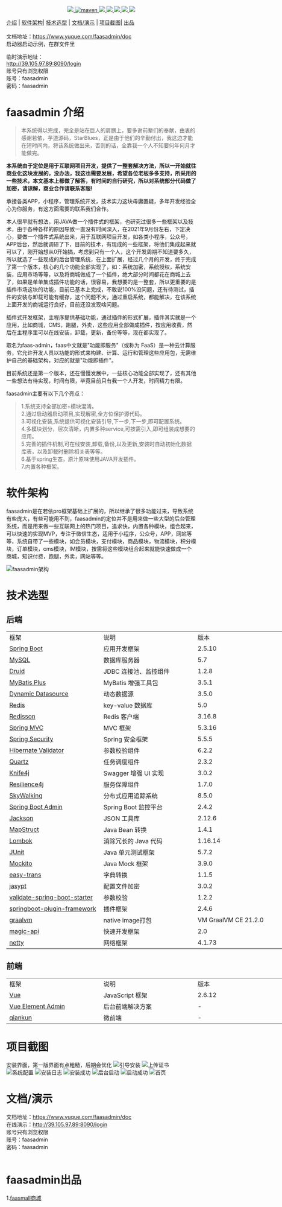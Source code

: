 <p align="center">
    <a target="_blank" href="https://www.oracle.com/technetwork/java/javase/downloads/index.html">
        <img src="https://img.shields.io/badge/JDK-1.8+-green.svg" />
    </a>
    <a href="https://search.maven.org/search?q=com.faasadmin">
        <img alt="maven" src="https://img.shields.io/maven-central/v/com.faasadmin/faas-dependencies.svg?style=flat-square">
    </a>
    <a target="_blank" href="https://www.faasadmin.com">
        <img src="https://img.shields.io/badge/Docs-latest-blue.svg"/>
    </a>
    <a target="_blank" href="https://github.com/faasadmin/faasadmin/releases">
        <img src="https://img.shields.io/github/v/release/faasadmin/faasadmin?logo=github">
    </a>
    <a target="_blank" href="https://gitee.com/faasadmin/faasadmin">
        <img src="https://gitee.com/faasadmin/faasadmin/badge/star.svg?theme=white" />
    </a>
    <a target="_blank" href="https://github.com/faasadmin/faasadmin">
        <img src="https://img.shields.io/github/stars/faasadmin/faasadmin.svg?style=social"/>
    </a>
    <a target="_blank" href="https://jq.qq.com/?_wv=1027&k=KftO146A">
        <img src="https://img.shields.io/badge/QQ群-682834142-blue">
    </a>
</p>

[介绍](#介绍) | [软件架构](#软件架构)| [技术选型](#技术选型) | [文档/演示](#文档演示) | [项目截图](#项目截图)| [出品](#出品)
<br>
<br>
文档地址：https://www.yuque.com/faasadmin/doc <br>
启动器启动示例，在群文件里<br>

临时演示地址：<br>
http://39.105.97.89:8090/login
<br>
账号只有浏览权限<br>
账号：faasadmin<br>
密码：faasadmin<br>

# faasadmin 介绍

>本系统得以完成，完全是站在巨人的肩膀上，要多谢前辈们的奉献，由衷的感谢若依，芋道源码，StarBlues，正是由于他们的辛勤付出，我这边才能在短时间内，将该系统做出来，否则的话，全靠我一个人不知要何年何月才能做完。

**本系统由于定位是用于互联网项目开发，提供了一整套解决方法，所以一开始就往商业化这块发展的，没办法，我这也需要发展，希望各位老板多多支持，所采用的一些技术，本文基本上都做了解答，有时间的自行研究，所以对系统部分代码做了加密，请谅解，商业合作请联系客服!**

承接各类APP，小程序，管理系统开发，技术实力这块毋庸置疑，多年开发经验全心为你服务，有这方面需要的联系我们合作。

本人很早就有想法，用JAVA做一个插件式的框架，也研究过很多一些框架以及技术，由于各种各样的原因导致一直没有时间深入，在2021年9月份左右，下定决心，要做一个插件式系统出来，用于互联网项目开发，如各类小程序，公众号，APP后台，然后就调研了下，目前的技术，有现成的一些框架，将他们集成起来就可以了，刚开始想从0开始搞，考虑到只有一个人，这个开发周期不知道要多久，所以就选了一些现成的后台管理系统，在上面扩展，经过几个月的开发，终于完成了第一个版本，核心的几个功能全部实现了，如：系统加密，系统授权，系统安装，应用市场等等，以及将商城做成了一个插件，绝大部分时间都花在商城上去了，如果是单单集成插件功能的话，很容易，我想要的是一整套，所以更重要的是插件市场这块的功能，目前已基本上完成，不敢说100%没问题，还有待测试，插件的安装与卸载可能有缓存，这个问题不大，通过重启系统，都能解决，在该系统上面开发的商城运行良好，目前还没发现啥问题。

插件式开发框架，主程序提供基础功能，通过插件的形式扩展，插件其实就是一个应用，比如商城，CMS，跑腿，外卖，这些应用全部做成插件，按应用收费，然后在主程序里可以在线安装，卸载，更新，备份等等，现在都实现了。

取名为faas-admin，faas中文就是"功能即服务"（或称为 FaaS）是一种云计算服务，它允许开发人员以功能的形式来构建、计算、运行和管理这些应用包，无需维护自己的基础架构，对应的就是"功能即插件"。

目前系统还是第一个版本，还在慢慢发展中，一些核心功能全部实现了，还有其他一些想法有待实现，时间有限，毕竟目前只有我一个人开发，时间精力有限。

faasadmin主要有以下几个亮点：

>1.系统支持全部加密+模块混淆。<br>
>2.通过启动器启动项目,实现解密,全方位保护源代码。<br>
>3.可视化安装,系统提供可视化安装引导,下一步,下一步,即可配置系统。<br>
>4.多模块划分，层次清晰，内置多种service,可按需引入,即可组装成想要的应用。<br>
>5.完善的插件机制,可在线安装,卸载,备份,以及更新,安装时自动初始化数据库表，以及卸载时删除相关表等等。<br>
>6.基于spring生态，原汁原味使用JAVA开发插件。<br>
>7.内置各种框架。<br>

# 软件架构

faasadmin是在若依pro框架基础上扩展的，所以继承了很多功能过来，导致系统有些庞大，有些可能用不到，faasadmin的定位并不是用来做一些大型的后台管理系统，而是用来做一些互联网上的热门项目，追求快，内置各种模块，组合起来，可以快速的实现MVP，专注于微信生态，适用于小程序，公众号，APP，网站等等，系统自带了一些模块，如会员模块，支付模块，商品模块，物流模块，积分模块，订单模块，cms模块，IM模块，按需将这些模块组合起来就能快速做成一个商城，知识付费，跑腿，外卖，网站等等。

![faasadmin架构](img/img.png)

# 技术选型

## 后端

<table class="ne-table" style="width: 750px;">
	<colgroup>
		<col width="250">
			<col width="250">
				<col width="249">
	</colgroup>
	<tbody class="ne-table-inner">
		<tr class="ne-tr">
			<td class="ne-td" data-col="0">
				<div class="ne-td-content">
					<ne-p id="ub8e50e51" data-lake-id="ub8e50e51" ne-alignment="left">
						<ne-text id="uce543835" ne-bold="true" ne-fontsize="16" >
							框架
						</ne-text>
						<span class="ne-viewer-b-filler" ne-filler="block">
							<br>
						</span>
					</ne-p>
				</div>
				<div class="ne-td-break" contenteditable="false">
				</div>
			</td>
			<td class="ne-td" data-col="1">
				<div class="ne-td-content">
					<ne-p id="u8f069e31" data-lake-id="u8f069e31" ne-alignment="left">
						<ne-text id="u4e08ac18" ne-bold="true" ne-fontsize="16" >
							说明
						</ne-text>
						<span class="ne-viewer-b-filler" ne-filler="block">
							<br>
						</span>
					</ne-p>
				</div>
				<div class="ne-td-break" contenteditable="false">
				</div>
			</td>
			<td class="ne-td" data-col="2">
				<div class="ne-td-content">
					<ne-p id="u4ac0a7b2" data-lake-id="u4ac0a7b2" ne-alignment="left">
						<ne-text id="ub88dd7c1" ne-bold="true" ne-fontsize="16" >
							版本
						</ne-text>
						<span class="ne-viewer-b-filler" ne-filler="block">
							<br>
						</span>
					</ne-p>
				</div>
				<div class="ne-td-break" contenteditable="false">
				</div>
			</td>
		</tr>
		<tr class="ne-tr">
			<td class="ne-td" data-col="0">
				<div class="ne-td-content">
					<ne-p id="u957fc498" data-lake-id="u957fc498" ne-alignment="left">
						<a class="ne-link" href="https://gitee.com/link?target=https%3A%2F%2Fspring.io%2Fprojects%2Fspring-boot"
						target="_blank">
							<ne-text id="u7cbf5df2">
								Spring Boot
							</ne-text>
						</a>
						<span class="ne-viewer-b-filler" ne-filler="block">
							<br>
						</span>
					</ne-p>
				</div>
				<div class="ne-td-break" contenteditable="false">
				</div>
			</td>
			<td class="ne-td" data-col="1">
				<div class="ne-td-content">
					<ne-p id="u4285a302" data-lake-id="u4285a302" ne-alignment="left">
						<ne-text id="uaefd3ff4" ne-fontsize="16" >
							应用开发框架
						</ne-text>
						<span class="ne-viewer-b-filler" ne-filler="block">
							<br>
						</span>
					</ne-p>
				</div>
				<div class="ne-td-break" contenteditable="false">
				</div>
			</td>
			<td class="ne-td" data-col="2">
				<div class="ne-td-content">
					<ne-p id="u5a667705" data-lake-id="u5a667705" ne-alignment="left">
						<ne-text id="ufdc24d55" ne-fontsize="16" >
							2.5.10
						</ne-text>
						<span class="ne-viewer-b-filler" ne-filler="block">
							<br>
						</span>
					</ne-p>
				</div>
				<div class="ne-td-break" contenteditable="false">
				</div>
			</td>
		</tr>
		<tr class="ne-tr">
			<td class="ne-td" data-col="0" >
				<div class="ne-td-content">
					<ne-p id="u81269e1f" data-lake-id="u81269e1f" ne-alignment="left">
						<a class="ne-link" href="https://gitee.com/link?target=https%3A%2F%2Fwww.mysql.com%2Fcn%2F"
						target="_blank">
							<ne-text id="u5a8d0b6a">
								MySQL
							</ne-text>
						</a>
						<span class="ne-viewer-b-filler" ne-filler="block">
							<br>
						</span>
					</ne-p>
				</div>
				<div class="ne-td-break" contenteditable="false">
				</div>
			</td>
			<td class="ne-td" data-col="1" >
				<div class="ne-td-content">
					<ne-p id="ua59ee55c" data-lake-id="ua59ee55c" ne-alignment="left">
						<ne-text id="u42b44b1a" ne-fontsize="16">
							数据库服务器
						</ne-text>
						<span class="ne-viewer-b-filler" ne-filler="block">
							<br>
						</span>
					</ne-p>
				</div>
				<div class="ne-td-break" contenteditable="false">
				</div>
			</td>
			<td class="ne-td" data-col="2" >
				<div class="ne-td-content">
					<ne-p id="u68c13fab" data-lake-id="u68c13fab" ne-alignment="left">
						<ne-text id="uc3f541aa" ne-fontsize="16" >
							5.7
						</ne-text>
						<span class="ne-viewer-b-filler" ne-filler="block">
							<br>
						</span>
					</ne-p>
				</div>
				<div class="ne-td-break" contenteditable="false">
				</div>
			</td>
		</tr>
		<tr class="ne-tr">
			<td class="ne-td" data-col="0">
				<div class="ne-td-content">
					<ne-p id="u5545beae" data-lake-id="u5545beae" ne-alignment="left">
						<a class="ne-link" href="https://gitee.com/link?target=https%3A%2F%2Fgithub.com%2Falibaba%2Fdruid"
						target="_blank">
							<ne-text id="u608b3eaa">
								Druid
							</ne-text>
						</a>
						<span class="ne-viewer-b-filler" ne-filler="block">
							<br>
						</span>
					</ne-p>
				</div>
				<div class="ne-td-break" contenteditable="false">
				</div>
			</td>
			<td class="ne-td" data-col="1">
				<div class="ne-td-content">
					<ne-p id="ub3355c95" data-lake-id="ub3355c95" ne-alignment="left">
						<ne-text id="u9010a6b0" ne-fontsize="16" >
							JDBC 连接池、监控组件
						</ne-text>
						<span class="ne-viewer-b-filler" ne-filler="block">
							<br>
						</span>
					</ne-p>
				</div>
				<div class="ne-td-break" contenteditable="false">
				</div>
			</td>
			<td class="ne-td" data-col="2">
				<div class="ne-td-content">
					<ne-p id="u7f579156" data-lake-id="u7f579156" ne-alignment="left">
						<ne-text id="u979f4ea6" ne-fontsize="16" >
							1.2.8
						</ne-text>
						<span class="ne-viewer-b-filler" ne-filler="block">
							<br>
						</span>
					</ne-p>
				</div>
				<div class="ne-td-break" contenteditable="false">
				</div>
			</td>
		</tr>
		<tr class="ne-tr">
			<td class="ne-td" data-col="0" >
				<div class="ne-td-content">
					<ne-p id="u1e87cbc1" data-lake-id="u1e87cbc1" ne-alignment="left">
						<a class="ne-link" href="https://gitee.com/link?target=https%3A%2F%2Fmp.baomidou.com%2F"
						target="_blank">
							<ne-text id="u6b2ff3b9">
								MyBatis Plus
							</ne-text>
						</a>
						<span class="ne-viewer-b-filler" ne-filler="block">
							<br>
						</span>
					</ne-p>
				</div>
				<div class="ne-td-break" contenteditable="false">
				</div>
			</td>
			<td class="ne-td" data-col="1" >
				<div class="ne-td-content">
					<ne-p id="u78b8a1c0" data-lake-id="u78b8a1c0" ne-alignment="left">
						<ne-text id="u0a774214" ne-fontsize="16" >
							MyBatis 增强工具包
						</ne-text>
						<span class="ne-viewer-b-filler" ne-filler="block">
							<br>
						</span>
					</ne-p>
				</div>
				<div class="ne-td-break" contenteditable="false">
				</div>
			</td>
			<td class="ne-td" data-col="2" >
				<div class="ne-td-content">
					<ne-p id="ua05a3f41" data-lake-id="ua05a3f41" ne-alignment="left">
						<ne-text id="u27521712" ne-fontsize="16" >
							3.5.1
						</ne-text>
						<span class="ne-viewer-b-filler" ne-filler="block">
							<br>
						</span>
					</ne-p>
				</div>
				<div class="ne-td-break" contenteditable="false">
				</div>
			</td>
		</tr>
		<tr class="ne-tr">
			<td class="ne-td" data-col="0">
				<div class="ne-td-content">
					<ne-p id="u3353fd06" data-lake-id="u3353fd06" ne-alignment="left">
						<a class="ne-link" href="https://gitee.com/link?target=https%3A%2F%2Fdynamic-datasource.com%2F"
						target="_blank">
							<ne-text id="ucd20e905">
								Dynamic Datasource
							</ne-text>
						</a>
						<span class="ne-viewer-b-filler" ne-filler="block">
							<br>
						</span>
					</ne-p>
				</div>
				<div class="ne-td-break" contenteditable="false">
				</div>
			</td>
			<td class="ne-td" data-col="1">
				<div class="ne-td-content">
					<ne-p id="udfeff504" data-lake-id="udfeff504" ne-alignment="left">
						<ne-text id="u15648572" ne-fontsize="16" >
							动态数据源
						</ne-text>
						<span class="ne-viewer-b-filler" ne-filler="block">
							<br>
						</span>
					</ne-p>
				</div>
				<div class="ne-td-break" contenteditable="false">
				</div>
			</td>
			<td class="ne-td" data-col="2">
				<div class="ne-td-content">
					<ne-p id="uf2f1c81e" data-lake-id="uf2f1c81e" ne-alignment="left">
						<ne-text id="uecbb1c53" ne-fontsize="16" >
							3.5.0
						</ne-text>
						<span class="ne-viewer-b-filler" ne-filler="block">
							<br>
						</span>
					</ne-p>
				</div>
				<div class="ne-td-break" contenteditable="false">
				</div>
			</td>
		</tr>
		<tr class="ne-tr">
			<td class="ne-td" data-col="0" >
				<div class="ne-td-content">
					<ne-p id="uc62f992b" data-lake-id="uc62f992b" ne-alignment="left">
						<a class="ne-link" href="https://gitee.com/link?target=https%3A%2F%2Fredis.io%2F"
						target="_blank">
							<ne-text id="u6b26f59c">
								Redis
							</ne-text>
						</a>
						<span class="ne-viewer-b-filler" ne-filler="block">
							<br>
						</span>
					</ne-p>
				</div>
				<div class="ne-td-break" contenteditable="false">
				</div>
			</td>
			<td class="ne-td" data-col="1" >
				<div class="ne-td-content">
					<ne-p id="u924780a8" data-lake-id="u924780a8" ne-alignment="left">
						<ne-text id="u74b0065a" ne-fontsize="16" >
							key-value 数据库
						</ne-text>
						<span class="ne-viewer-b-filler" ne-filler="block">
							<br>
						</span>
					</ne-p>
				</div>
				<div class="ne-td-break" contenteditable="false">
				</div>
			</td>
			<td class="ne-td" data-col="2" >
				<div class="ne-td-content">
					<ne-p id="ud378d8c9" data-lake-id="ud378d8c9" ne-alignment="left">
						<ne-text id="uebd564de" ne-fontsize="16" >
							5.0
						</ne-text>
						<span class="ne-viewer-b-filler" ne-filler="block">
							<br>
						</span>
					</ne-p>
				</div>
				<div class="ne-td-break" contenteditable="false">
				</div>
			</td>
		</tr>
		<tr class="ne-tr">
			<td class="ne-td" data-col="0">
				<div class="ne-td-content">
					<ne-p id="uea951222" data-lake-id="uea951222" ne-alignment="left">
						<a class="ne-link" href="https://gitee.com/link?target=https%3A%2F%2Fgithub.com%2Fredisson%2Fredisson"
						target="_blank">
							<ne-text id="u799d9af6">
								Redisson
							</ne-text>
						</a>
						<span class="ne-viewer-b-filler" ne-filler="block">
							<br>
						</span>
					</ne-p>
				</div>
				<div class="ne-td-break" contenteditable="false">
				</div>
			</td>
			<td class="ne-td" data-col="1">
				<div class="ne-td-content">
					<ne-p id="ue95df1ac" data-lake-id="ue95df1ac" ne-alignment="left">
						<ne-text id="ua3aca03a" ne-fontsize="16" >
							Redis 客户端
						</ne-text>
						<span class="ne-viewer-b-filler" ne-filler="block">
							<br>
						</span>
					</ne-p>
				</div>
				<div class="ne-td-break" contenteditable="false">
				</div>
			</td>
			<td class="ne-td" data-col="2">
				<div class="ne-td-content">
					<ne-p id="u1d10f7f3" data-lake-id="u1d10f7f3" ne-alignment="left">
						<ne-text id="udbbc0e72" ne-fontsize="16" >
							3.16.8
						</ne-text>
						<span class="ne-viewer-b-filler" ne-filler="block">
							<br>
						</span>
					</ne-p>
				</div>
				<div class="ne-td-break" contenteditable="false">
				</div>
			</td>
		</tr>
		<tr class="ne-tr">
			<td class="ne-td" data-col="0" >
				<div class="ne-td-content">
					<ne-p id="u5a7f06e7" data-lake-id="u5a7f06e7" ne-alignment="left">
						<a class="ne-link" href="https://gitee.com/link?target=https%3A%2F%2Fgithub.com%2Fspring-projects%2Fspring-framework%2Ftree%2Fmaster%2Fspring-webmvc"
						target="_blank">
							<ne-text id="uebed5c48">
								Spring MVC
							</ne-text>
						</a>
						<span class="ne-viewer-b-filler" ne-filler="block">
							<br>
						</span>
					</ne-p>
				</div>
				<div class="ne-td-break" contenteditable="false">
				</div>
			</td>
			<td class="ne-td" data-col="1" >
				<div class="ne-td-content">
					<ne-p id="ucbf873af" data-lake-id="ucbf873af" ne-alignment="left">
						<ne-text id="u94f38f88" ne-fontsize="16" >
							MVC 框架
						</ne-text>
						<span class="ne-viewer-b-filler" ne-filler="block">
							<br>
						</span>
					</ne-p>
				</div>
				<div class="ne-td-break" contenteditable="false">
				</div>
			</td>
			<td class="ne-td" data-col="2" >
				<div class="ne-td-content">
					<ne-p id="u58e59693" data-lake-id="u58e59693" ne-alignment="left">
						<ne-text id="u84d1db03" ne-fontsize="16" >
							5.3.16
						</ne-text>
						<span class="ne-viewer-b-filler" ne-filler="block">
							<br>
						</span>
					</ne-p>
				</div>
				<div class="ne-td-break" contenteditable="false">
				</div>
			</td>
		</tr>
		<tr class="ne-tr">
			<td class="ne-td" data-col="0">
				<div class="ne-td-content">
					<ne-p id="u397f526e" data-lake-id="u397f526e" ne-alignment="left">
						<a class="ne-link" href="https://gitee.com/link?target=https%3A%2F%2Fgithub.com%2Fspring-projects%2Fspring-security"
						target="_blank">
							<ne-text id="u7201e7d5">
								Spring Security
							</ne-text>
						</a>
						<span class="ne-viewer-b-filler" ne-filler="block">
							<br>
						</span>
					</ne-p>
				</div>
				<div class="ne-td-break" contenteditable="false">
				</div>
			</td>
			<td class="ne-td" data-col="1">
				<div class="ne-td-content">
					<ne-p id="u38f28739" data-lake-id="u38f28739" ne-alignment="left">
						<ne-text id="u30810197" ne-fontsize="16" >
							Spring 安全框架
						</ne-text>
						<span class="ne-viewer-b-filler" ne-filler="block">
							<br>
						</span>
					</ne-p>
				</div>
				<div class="ne-td-break" contenteditable="false">
				</div>
			</td>
			<td class="ne-td" data-col="2">
				<div class="ne-td-content">
					<ne-p id="ubac9e398" data-lake-id="ubac9e398" ne-alignment="left">
						<ne-text id="u69859e2d" ne-fontsize="16" >
							5.5.5
						</ne-text>
						<span class="ne-viewer-b-filler" ne-filler="block">
							<br>
						</span>
					</ne-p>
				</div>
				<div class="ne-td-break" contenteditable="false">
				</div>
			</td>
		</tr>
		<tr class="ne-tr">
			<td class="ne-td" data-col="0" >
				<div class="ne-td-content">
					<ne-p id="u7d2233d8" data-lake-id="u7d2233d8" ne-alignment="left">
						<a class="ne-link" href="https://gitee.com/link?target=https%3A%2F%2Fgithub.com%2Fhibernate%2Fhibernate-validator"
						target="_blank">
							<ne-text id="ubc9da8c6">
								Hibernate Validator
							</ne-text>
						</a>
						<span class="ne-viewer-b-filler" ne-filler="block">
							<br>
						</span>
					</ne-p>
				</div>
				<div class="ne-td-break" contenteditable="false">
				</div>
			</td>
			<td class="ne-td" data-col="1" >
				<div class="ne-td-content">
					<ne-p id="u6688e391" data-lake-id="u6688e391" ne-alignment="left">
						<ne-text id="u683e4990" ne-fontsize="16" >
							参数校验组件
						</ne-text>
						<span class="ne-viewer-b-filler" ne-filler="block">
							<br>
						</span>
					</ne-p>
				</div>
				<div class="ne-td-break" contenteditable="false">
				</div>
			</td>
			<td class="ne-td" data-col="2" >
				<div class="ne-td-content">
					<ne-p id="u59f7790f" data-lake-id="u59f7790f" ne-alignment="left">
						<ne-text id="u11ccbaac" ne-fontsize="16" >
							6.2.2
						</ne-text>
						<span class="ne-viewer-b-filler" ne-filler="block">
							<br>
						</span>
					</ne-p>
				</div>
				<div class="ne-td-break" contenteditable="false">
				</div>
			</td>
		</tr>
		<tr class="ne-tr">
			<td class="ne-td" data-col="0" >
				<div class="ne-td-content">
					<ne-p id="u5796e4b7" data-lake-id="u5796e4b7" ne-alignment="left">
						<a class="ne-link" href="https://gitee.com/link?target=https%3A%2F%2Fgithub.com%2Fquartz-scheduler"
						target="_blank">
							<ne-text id="u681c1aa6">
								Quartz
							</ne-text>
						</a>
						<span class="ne-viewer-b-filler" ne-filler="block">
							<br>
						</span>
					</ne-p>
				</div>
				<div class="ne-td-break" contenteditable="false">
				</div>
			</td>
			<td class="ne-td" data-col="1" >
				<div class="ne-td-content">
					<ne-p id="u46c783a0" data-lake-id="u46c783a0" ne-alignment="left">
						<ne-text id="u0ef38f4e" ne-fontsize="16" >
							任务调度组件
						</ne-text>
						<span class="ne-viewer-b-filler" ne-filler="block">
							<br>
						</span>
					</ne-p>
				</div>
				<div class="ne-td-break" contenteditable="false">
				</div>
			</td>
			<td class="ne-td" data-col="2" >
				<div class="ne-td-content">
					<ne-p id="u87b7eb95" data-lake-id="u87b7eb95" ne-alignment="left">
						<ne-text id="uff96e4d0" ne-fontsize="16" >
							2.3.2
						</ne-text>
						<span class="ne-viewer-b-filler" ne-filler="block">
							<br>
						</span>
					</ne-p>
				</div>
				<div class="ne-td-break" contenteditable="false">
				</div>
			</td>
		</tr>
		<tr class="ne-tr">
			<td class="ne-td" data-col="0">
				<div class="ne-td-content">
					<ne-p id="u7c445bd2" data-lake-id="u7c445bd2" ne-alignment="left">
						<a class="ne-link" href="https://gitee.com/xiaoym/knife4j" target="_blank">
							<ne-text id="ua95027f9">
								Knife4j
							</ne-text>
						</a>
						<span class="ne-viewer-b-filler" ne-filler="block">
							<br>
						</span>
					</ne-p>
				</div>
				<div class="ne-td-break" contenteditable="false">
				</div>
			</td>
			<td class="ne-td" data-col="1">
				<div class="ne-td-content">
					<ne-p id="ud24a1c5e" data-lake-id="ud24a1c5e" ne-alignment="left">
						<ne-text id="u166d8b70" ne-fontsize="16" >
							Swagger 增强 UI 实现
						</ne-text>
						<span class="ne-viewer-b-filler" ne-filler="block">
							<br>
						</span>
					</ne-p>
				</div>
				<div class="ne-td-break" contenteditable="false">
				</div>
			</td>
			<td class="ne-td" data-col="2">
				<div class="ne-td-content">
					<ne-p id="u3cfd6afd" data-lake-id="u3cfd6afd" ne-alignment="left">
						<ne-text id="u2c4d4f67" ne-fontsize="16" >
							3.0.2
						</ne-text>
						<span class="ne-viewer-b-filler" ne-filler="block">
							<br>
						</span>
					</ne-p>
				</div>
				<div class="ne-td-break" contenteditable="false">
				</div>
			</td>
		</tr>
		<tr class="ne-tr">
			<td class="ne-td" data-col="0" >
				<div class="ne-td-content">
					<ne-p id="ud1c80d12" data-lake-id="ud1c80d12" ne-alignment="left">
						<a class="ne-link" href="https://gitee.com/link?target=https%3A%2F%2Fgithub.com%2Fresilience4j%2Fresilience4j"
						target="_blank">
							<ne-text id="u4c56bafd">
								Resilience4j
							</ne-text>
						</a>
						<span class="ne-viewer-b-filler" ne-filler="block">
							<br>
						</span>
					</ne-p>
				</div>
				<div class="ne-td-break" contenteditable="false">
				</div>
			</td>
			<td class="ne-td" data-col="1" >
				<div class="ne-td-content">
					<ne-p id="u7dfe9381" data-lake-id="u7dfe9381" ne-alignment="left">
						<ne-text id="u170a9620" ne-fontsize="16" >
							服务保障组件
						</ne-text>
						<span class="ne-viewer-b-filler" ne-filler="block">
							<br>
						</span>
					</ne-p>
				</div>
				<div class="ne-td-break" contenteditable="false">
				</div>
			</td>
			<td class="ne-td" data-col="2" >
				<div class="ne-td-content">
					<ne-p id="ua64de1a8" data-lake-id="ua64de1a8" ne-alignment="left">
						<ne-text id="u53084ca6" ne-fontsize="16" >
							1.7.0
						</ne-text>
						<span class="ne-viewer-b-filler" ne-filler="block">
							<br>
						</span>
					</ne-p>
				</div>
				<div class="ne-td-break" contenteditable="false">
				</div>
			</td>
		</tr>
		<tr class="ne-tr">
			<td class="ne-td" data-col="0">
				<div class="ne-td-content">
					<ne-p id="u3df0aeef" data-lake-id="u3df0aeef" ne-alignment="left">
						<a class="ne-link" href="https://gitee.com/link?target=https%3A%2F%2Fskywalking.apache.org%2F"
						target="_blank">
							<ne-text id="u3f80845c">
								SkyWalking
							</ne-text>
						</a>
						<span class="ne-viewer-b-filler" ne-filler="block">
							<br>
						</span>
					</ne-p>
				</div>
				<div class="ne-td-break" contenteditable="false">
				</div>
			</td>
			<td class="ne-td" data-col="1">
				<div class="ne-td-content">
					<ne-p id="uc69a5a80" data-lake-id="uc69a5a80" ne-alignment="left">
						<ne-text id="u8f6e5be3" ne-fontsize="16" >
							分布式应用追踪系统
						</ne-text>
						<span class="ne-viewer-b-filler" ne-filler="block">
							<br>
						</span>
					</ne-p>
				</div>
				<div class="ne-td-break" contenteditable="false">
				</div>
			</td>
			<td class="ne-td" data-col="2">
				<div class="ne-td-content">
					<ne-p id="ucada6f97" data-lake-id="ucada6f97" ne-alignment="left">
						<ne-text id="ubfb59cd3" ne-fontsize="16" >
							8.5.0
						</ne-text>
						<span class="ne-viewer-b-filler" ne-filler="block">
							<br>
						</span>
					</ne-p>
				</div>
				<div class="ne-td-break" contenteditable="false">
				</div>
			</td>
		</tr>
		<tr class="ne-tr">
			<td class="ne-td" data-col="0" >
				<div class="ne-td-content">
					<ne-p id="u05188f20" data-lake-id="u05188f20" ne-alignment="left">
						<a class="ne-link" href="https://gitee.com/link?target=https%3A%2F%2Fgithub.com%2Fcodecentric%2Fspring-boot-admin"
						target="_blank">
							<ne-text id="u81c696e5">
								Spring Boot Admin
							</ne-text>
						</a>
						<span class="ne-viewer-b-filler" ne-filler="block">
							<br>
						</span>
					</ne-p>
				</div>
				<div class="ne-td-break" contenteditable="false">
				</div>
			</td>
			<td class="ne-td" data-col="1" >
				<div class="ne-td-content">
					<ne-p id="u8f43621a" data-lake-id="u8f43621a" ne-alignment="left">
						<ne-text id="u59dee3bd" ne-fontsize="16" >
							Spring Boot 监控平台
						</ne-text>
						<span class="ne-viewer-b-filler" ne-filler="block">
							<br>
						</span>
					</ne-p>
				</div>
				<div class="ne-td-break" contenteditable="false">
				</div>
			</td>
			<td class="ne-td" data-col="2" >
				<div class="ne-td-content">
					<ne-p id="u16e76e03" data-lake-id="u16e76e03" ne-alignment="left">
						<ne-text id="u4eab6c50" ne-fontsize="16" >
							2.4.2
						</ne-text>
						<span class="ne-viewer-b-filler" ne-filler="block">
							<br>
						</span>
					</ne-p>
				</div>
				<div class="ne-td-break" contenteditable="false">
				</div>
			</td>
		</tr>
		<tr class="ne-tr">
			<td class="ne-td" data-col="0">
				<div class="ne-td-content">
					<ne-p id="u023165b4" data-lake-id="u023165b4" ne-alignment="left">
						<a class="ne-link" href="https://gitee.com/link?target=https%3A%2F%2Fgithub.com%2FFasterXML%2Fjackson"
						target="_blank">
							<ne-text id="u7e9fa45d">
								Jackson
							</ne-text>
						</a>
						<span class="ne-viewer-b-filler" ne-filler="block">
							<br>
						</span>
					</ne-p>
				</div>
				<div class="ne-td-break" contenteditable="false">
				</div>
			</td>
			<td class="ne-td" data-col="1">
				<div class="ne-td-content">
					<ne-p id="u30cf0150" data-lake-id="u30cf0150" ne-alignment="left">
						<ne-text id="ubc16fdc9" ne-fontsize="16" >
							JSON 工具库
						</ne-text>
						<span class="ne-viewer-b-filler" ne-filler="block">
							<br>
						</span>
					</ne-p>
				</div>
				<div class="ne-td-break" contenteditable="false">
				</div>
			</td>
			<td class="ne-td" data-col="2">
				<div class="ne-td-content">
					<ne-p id="udb1a01f4" data-lake-id="udb1a01f4" ne-alignment="left">
						<ne-text id="u884dd92b" ne-fontsize="16" >
							2.12.6
						</ne-text>
						<span class="ne-viewer-b-filler" ne-filler="block">
							<br>
						</span>
					</ne-p>
				</div>
				<div class="ne-td-break" contenteditable="false">
				</div>
			</td>
		</tr>
		<tr class="ne-tr">
			<td class="ne-td" data-col="0" >
				<div class="ne-td-content">
					<ne-p id="u8288dadc" data-lake-id="u8288dadc" ne-alignment="left">
						<a class="ne-link" href="https://gitee.com/link?target=https%3A%2F%2Fmapstruct.org%2F"
						target="_blank">
							<ne-text id="u58a82f73">
								MapStruct
							</ne-text>
						</a>
						<span class="ne-viewer-b-filler" ne-filler="block">
							<br>
						</span>
					</ne-p>
				</div>
				<div class="ne-td-break" contenteditable="false">
				</div>
			</td>
			<td class="ne-td" data-col="1" >
				<div class="ne-td-content">
					<ne-p id="ua55d4703" data-lake-id="ua55d4703" ne-alignment="left">
						<ne-text id="u3da993b3" ne-fontsize="16" >
							Java Bean 转换
						</ne-text>
						<span class="ne-viewer-b-filler" ne-filler="block">
							<br>
						</span>
					</ne-p>
				</div>
				<div class="ne-td-break" contenteditable="false">
				</div>
			</td>
			<td class="ne-td" data-col="2" >
				<div class="ne-td-content">
					<ne-p id="u8d982044" data-lake-id="u8d982044" ne-alignment="left">
						<ne-text id="u5f45eec0" ne-fontsize="16" >
							1.4.1
						</ne-text>
						<span class="ne-viewer-b-filler" ne-filler="block">
							<br>
						</span>
					</ne-p>
				</div>
				<div class="ne-td-break" contenteditable="false">
				</div>
			</td>
		</tr>
		<tr class="ne-tr">
			<td class="ne-td" data-col="0">
				<div class="ne-td-content">
					<ne-p id="u6e40c9c1" data-lake-id="u6e40c9c1" ne-alignment="left">
						<a class="ne-link" href="https://gitee.com/link?target=https%3A%2F%2Fprojectlombok.org%2F"
						target="_blank">
							<ne-text id="u0f0d28b6">
								Lombok
							</ne-text>
						</a>
						<span class="ne-viewer-b-filler" ne-filler="block">
							<br>
						</span>
					</ne-p>
				</div>
				<div class="ne-td-break" contenteditable="false">
				</div>
			</td>
			<td class="ne-td" data-col="1">
				<div class="ne-td-content">
					<ne-p id="u1f185807" data-lake-id="u1f185807" ne-alignment="left">
						<ne-text id="ub4f7171a" ne-fontsize="16" >
							消除冗长的 Java 代码
						</ne-text>
						<span class="ne-viewer-b-filler" ne-filler="block">
							<br>
						</span>
					</ne-p>
				</div>
				<div class="ne-td-break" contenteditable="false">
				</div>
			</td>
			<td class="ne-td" data-col="2">
				<div class="ne-td-content">
					<ne-p id="u600bbfc7" data-lake-id="u600bbfc7" ne-alignment="left">
						<ne-text id="ud10b46cd" ne-fontsize="16" >
							1.16.14
						</ne-text>
						<span class="ne-viewer-b-filler" ne-filler="block">
							<br>
						</span>
					</ne-p>
				</div>
				<div class="ne-td-break" contenteditable="false">
				</div>
			</td>
		</tr>
		<tr class="ne-tr">
			<td class="ne-td" data-col="0" >
				<div class="ne-td-content">
					<ne-p id="u75218e1e" data-lake-id="u75218e1e" ne-alignment="left">
						<a class="ne-link" href="https://gitee.com/link?target=https%3A%2F%2Fjunit.org%2Fjunit5%2F"
						target="_blank">
							<ne-text id="u7aa6d266">
								JUnit
							</ne-text>
						</a>
						<span class="ne-viewer-b-filler" ne-filler="block">
							<br>
						</span>
					</ne-p>
				</div>
				<div class="ne-td-break" contenteditable="false">
				</div>
			</td>
			<td class="ne-td" data-col="1" >
				<div class="ne-td-content">
					<ne-p id="u742e9b88" data-lake-id="u742e9b88" ne-alignment="left">
						<ne-text id="u45854d59" ne-fontsize="16" >
							Java 单元测试框架
						</ne-text>
						<span class="ne-viewer-b-filler" ne-filler="block">
							<br>
						</span>
					</ne-p>
				</div>
				<div class="ne-td-break" contenteditable="false">
				</div>
			</td>
			<td class="ne-td" data-col="2" >
				<div class="ne-td-content">
					<ne-p id="u4c8c0980" data-lake-id="u4c8c0980" ne-alignment="left">
						<ne-text id="ufce7f8e2" ne-fontsize="16" >
							5.7.2
						</ne-text>
						<span class="ne-viewer-b-filler" ne-filler="block">
							<br>
						</span>
					</ne-p>
				</div>
				<div class="ne-td-break" contenteditable="false">
				</div>
			</td>
		</tr>
		<tr class="ne-tr">
			<td class="ne-td" data-col="0">
				<div class="ne-td-content">
					<ne-p id="u4256ebd8" data-lake-id="u4256ebd8" ne-alignment="left">
						<a class="ne-link" href="https://gitee.com/link?target=https%3A%2F%2Fgithub.com%2Fmockito%2Fmockito"
						target="_blank">
							<ne-text id="u756c0ad2">
								Mockito
							</ne-text>
						</a>
						<span class="ne-viewer-b-filler" ne-filler="block">
							<br>
						</span>
					</ne-p>
				</div>
				<div class="ne-td-break" contenteditable="false">
				</div>
			</td>
			<td class="ne-td" data-col="1">
				<div class="ne-td-content">
					<ne-p id="u20f4247d" data-lake-id="u20f4247d" ne-alignment="left">
						<ne-text id="u57d96d01" ne-fontsize="16" >
							Java Mock 框架
						</ne-text>
						<span class="ne-viewer-b-filler" ne-filler="block">
							<br>
						</span>
					</ne-p>
				</div>
				<div class="ne-td-break" contenteditable="false">
				</div>
			</td>
			<td class="ne-td" data-col="2">
				<div class="ne-td-content">
					<ne-p id="ueff4bb11" data-lake-id="ueff4bb11" ne-alignment="left">
						<ne-text id="ud2b69770" ne-fontsize="16" >
							3.9.0
						</ne-text>
						<span class="ne-viewer-b-filler" ne-filler="block">
							<br>
						</span>
					</ne-p>
				</div>
				<div class="ne-td-break" contenteditable="false">
				</div>
			</td>
		</tr>
		<tr class="ne-tr">
			<td class="ne-td" data-col="0">
				<div class="ne-td-content">
					<ne-p id="u63059b13" data-lake-id="u63059b13">
						<a class="ne-link" href="https://gitee.com/fhs-opensource/easy_trans"
						target="_blank">
							<ne-text id="ue7a7f79e">
								easy-trans
							</ne-text>
						</a>
						<span class="ne-viewer-b-filler" ne-filler="block">
							<br>
						</span>
					</ne-p>
				</div>
				<div class="ne-td-break" contenteditable="false">
				</div>
			</td>
			<td class="ne-td" data-col="1">
				<div class="ne-td-content">
					<ne-p id="u1e3eed40" data-lake-id="u1e3eed40">
						<ne-text id="ua9163f63">
							字典转换
						</ne-text>
						<span class="ne-viewer-b-filler" ne-filler="block">
							<br>
						</span>
					</ne-p>
				</div>
				<div class="ne-td-break" contenteditable="false">
				</div>
			</td>
			<td class="ne-td" data-col="2">
				<div class="ne-td-content">
					<ne-p id="ua3be0d66" data-lake-id="ua3be0d66">
						<ne-text id="uf131c6de">
							1.1.5
						</ne-text>
						<span class="ne-viewer-b-filler" ne-filler="block">
							<br>
						</span>
					</ne-p>
				</div>
				<div class="ne-td-break" contenteditable="false">
				</div>
			</td>
		</tr>
		<tr class="ne-tr">
			<td class="ne-td" data-col="0">
				<div class="ne-td-content">
					<ne-p id="ud0138fdf" data-lake-id="ud0138fdf">
						<a class="ne-link" href="https://github.com/ulisesbocchio/jasypt-spring-boot"
						target="_blank">
							<ne-text id="ud70fe625">
								jasypt
							</ne-text>
						</a>
						<span class="ne-viewer-b-filler" ne-filler="block">
							<br>
						</span>
					</ne-p>
				</div>
				<div class="ne-td-break" contenteditable="false">
				</div>
			</td>
			<td class="ne-td" data-col="1">
				<div class="ne-td-content">
					<ne-p id="uae0b5aa9" data-lake-id="uae0b5aa9">
						<ne-text id="u6975e930">
							配置文件加密
						</ne-text>
						<span class="ne-viewer-b-filler" ne-filler="block">
							<br>
						</span>
					</ne-p>
				</div>
				<div class="ne-td-break" contenteditable="false">
				</div>
			</td>
			<td class="ne-td" data-col="2">
				<div class="ne-td-content">
					<ne-p id="u47567a23" data-lake-id="u47567a23">
						<ne-text id="u49ce82e0">
							3.0.2
						</ne-text>
						<span class="ne-viewer-b-filler" ne-filler="block">
							<br>
						</span>
					</ne-p>
				</div>
				<div class="ne-td-break" contenteditable="false">
				</div>
			</td>
		</tr>
		<tr class="ne-tr">
			<td class="ne-td" data-col="0">
				<div class="ne-td-content">
					<ne-p id="ub9b53880" data-lake-id="ub9b53880">
						<a class="ne-link" href="https://github.com/liangbaika/validate" target="_blank">
							<ne-text id="ubc7beed4">
								validate-spring-boot-starter
							</ne-text>
						</a>
						<span class="ne-viewer-b-filler" ne-filler="block">
							<br>
						</span>
					</ne-p>
				</div>
				<div class="ne-td-break" contenteditable="false">
				</div>
			</td>
			<td class="ne-td" data-col="1">
				<div class="ne-td-content">
					<ne-p id="ub225613d" data-lake-id="ub225613d">
						<ne-text id="u3bee1f16">
							参数校验
						</ne-text>
						<span class="ne-viewer-b-filler" ne-filler="block">
							<br>
						</span>
					</ne-p>
				</div>
				<div class="ne-td-break" contenteditable="false">
				</div>
			</td>
			<td class="ne-td" data-col="2">
				<div class="ne-td-content">
					<ne-p id="u13ee80ba" data-lake-id="u13ee80ba">
						<ne-text id="ub67e1ae0">
							1.2.2
						</ne-text>
						<span class="ne-viewer-b-filler" ne-filler="block">
							<br>
						</span>
					</ne-p>
				</div>
				<div class="ne-td-break" contenteditable="false">
				</div>
			</td>
		</tr>
		<tr class="ne-tr">
			<td class="ne-td" data-col="0">
				<div class="ne-td-content">
					<ne-p id="uc5f022d2" data-lake-id="uc5f022d2">
						<a class="ne-link" href="https://gitee.com/starblues/springboot-plugin-framework-parent"
						target="_blank">
							<ne-text id="ue3c92974">
								springboot-plugin-framework
							</ne-text>
						</a>
						<span class="ne-viewer-b-filler" ne-filler="block">
							<br>
						</span>
					</ne-p>
				</div>
				<div class="ne-td-break" contenteditable="false">
				</div>
			</td>
			<td class="ne-td" data-col="1">
				<div class="ne-td-content">
					<ne-p id="u3de3467b" data-lake-id="u3de3467b">
						<ne-text id="u5f03f022">
							插件框架
						</ne-text>
						<span class="ne-viewer-b-filler" ne-filler="block">
							<br>
						</span>
					</ne-p>
				</div>
				<div class="ne-td-break" contenteditable="false">
				</div>
			</td>
			<td class="ne-td" data-col="2">
				<div class="ne-td-content">
					<ne-p id="uf74cab4a" data-lake-id="uf74cab4a">
						<ne-text id="u4a328850">
							2.4.6
						</ne-text>
						<span class="ne-viewer-b-filler" ne-filler="block">
							<br>
						</span>
					</ne-p>
				</div>
				<div class="ne-td-break" contenteditable="false">
				</div>
			</td>
		</tr>
		<tr class="ne-tr">
			<td class="ne-td" data-col="0">
				<div class="ne-td-content">
					<ne-p id="u22930f36" data-lake-id="u22930f36">
						<a class="ne-link" href="https://github.com/graalvm/graalvm-ce-builds/releases"
						target="_blank">
							<ne-text id="uf5c9e095">
								graalvm
							</ne-text>
						</a>
						<span class="ne-viewer-b-filler" ne-filler="block">
							<br>
						</span>
					</ne-p>
				</div>
				<div class="ne-td-break" contenteditable="false">
				</div>
			</td>
			<td class="ne-td" data-col="1">
				<div class="ne-td-content">
					<ne-p id="ud2e0801b" data-lake-id="ud2e0801b">
						<ne-text id="u8b927bf3">
							native image打包
						</ne-text>
						<span class="ne-viewer-b-filler" ne-filler="block">
							<br>
						</span>
					</ne-p>
				</div>
				<div class="ne-td-break" contenteditable="false">
				</div>
			</td>
			<td class="ne-td" data-col="2">
				<div class="ne-td-content">
					<ne-p id="u3a863a78" data-lake-id="u3a863a78">
						<ne-text id="ud9cb262c">
							VM GraalVM CE 21.2.0
						</ne-text>
						<span class="ne-viewer-b-filler" ne-filler="block">
							<br>
						</span>
					</ne-p>
				</div>
				<div class="ne-td-break" contenteditable="false">
				</div>
			</td>
		</tr>
		<tr class="ne-tr">
			<td class="ne-td" data-col="0">
				<div class="ne-td-content">
					<ne-p id="uc8391230" data-lake-id="uc8391230">
						<a class="ne-link" href="https://gitee.com/ssssssss-team/magic-api" target="_blank">
							<ne-text id="u43e182d5">
								magic-api
							</ne-text>
						</a>
						<span class="ne-viewer-b-filler" ne-filler="block">
							<br>
						</span>
					</ne-p>
				</div>
				<div class="ne-td-break" contenteditable="false">
				</div>
			</td>
			<td class="ne-td" data-col="1">
				<div class="ne-td-content">
					<ne-p id="uf2afb455" data-lake-id="uf2afb455">
						<ne-text id="ubdaaeef8" ne-fontsize="16" >
							快速开发框架
						</ne-text>
						<span class="ne-viewer-b-filler" ne-filler="block">
							<br>
						</span>
					</ne-p>
				</div>
				<div class="ne-td-break" contenteditable="false">
				</div>
			</td>
			<td class="ne-td" data-col="2">
				<div class="ne-td-content">
					<ne-p id="u79ffd956" data-lake-id="u79ffd956">
						<ne-text id="uc67b8122" ne-fontsize="16" >
							2.0
						</ne-text>
						<span class="ne-viewer-b-filler" ne-filler="block">
							<br>
						</span>
					</ne-p>
				</div>
				<div class="ne-td-break" contenteditable="false">
				</div>
			</td>
		</tr>
		<tr class="ne-tr">
			<td class="ne-td" data-col="0">
				<div class="ne-td-content">
					<ne-p id="u802a1ecc" data-lake-id="u802a1ecc">
						<a class="ne-link" href="https://netty.io/" target="_blank">
							<ne-text id="u2b99a104" ne-fontsize="16">
								netty
							</ne-text>
						</a>
						<span class="ne-viewer-b-filler" ne-filler="block">
							<br>
						</span>
					</ne-p>
				</div>
				<div class="ne-td-break" contenteditable="false">
				</div>
			</td>
			<td class="ne-td" data-col="1">
				<div class="ne-td-content">
					<ne-p id="ucd475153" data-lake-id="ucd475153">
						<ne-text id="u837a80c3" ne-fontsize="16">
							网络框架
						</ne-text>
						<span class="ne-viewer-b-filler" ne-filler="block">
							<br>
						</span>
					</ne-p>
				</div>
				<div class="ne-td-break" contenteditable="false">
				</div>
			</td>
			<td class="ne-td" data-col="2">
				<div class="ne-td-content">
					<ne-p id="u2e8c9c99" data-lake-id="u2e8c9c99">
						<ne-text id="u2bf0b648">
							4.1.73
						</ne-text>
						<span class="ne-viewer-b-filler" ne-filler="block">
							<br>
						</span>
					</ne-p>
				</div>
				<div class="ne-td-break" contenteditable="false">
				</div>
			</td>
		</tr>
	</tbody>
</table>

## 前端

<table class="ne-table" style="width: 750px;">
	<colgroup>
		<col width="250">
			<col width="250">
				<col width="249">
	</colgroup>
	<tbody class="ne-table-inner">
		<tr class="ne-tr">
			<td class="ne-td" data-col="0">
				<div class="ne-td-content">
					<ne-p id="ub8f4195a" data-lake-id="ub8f4195a" ne-alignment="left">
						<ne-text id="u6546ad9e" ne-bold="true" ne-fontsize="16" >
							框架
						</ne-text>
						<span class="ne-viewer-b-filler" ne-filler="block">
							<br>
						</span>
					</ne-p>
				</div>
				<div class="ne-td-break" contenteditable="false">
				</div>
			</td>
			<td class="ne-td" data-col="1">
				<div class="ne-td-content">
					<ne-p id="udd3f9631" data-lake-id="udd3f9631" ne-alignment="left">
						<ne-text id="u9ef56c5b" ne-bold="true" ne-fontsize="16" >
							说明
						</ne-text>
						<span class="ne-viewer-b-filler" ne-filler="block">
							<br>
						</span>
					</ne-p>
				</div>
				<div class="ne-td-break" contenteditable="false">
				</div>
			</td>
			<td class="ne-td" data-col="2">
				<div class="ne-td-content">
					<ne-p id="ud474d9fa" data-lake-id="ud474d9fa" ne-alignment="left">
						<ne-text id="u0d8f7178" ne-bold="true" ne-fontsize="16" >
							版本
						</ne-text>
						<span class="ne-viewer-b-filler" ne-filler="block">
							<br>
						</span>
					</ne-p>
				</div>
				<div class="ne-td-break" contenteditable="false">
				</div>
			</td>
		</tr>
		<tr class="ne-tr">
			<td class="ne-td" data-col="0">
				<div class="ne-td-content">
					<ne-p id="uf01f86ce" data-lake-id="uf01f86ce" ne-alignment="left">
						<a class="ne-link" href="https://gitee.com/link?target=https%3A%2F%2Fcn.vuejs.org%2Findex.html"
						target="_blank">
							<ne-text id="u28922c45">
								Vue
							</ne-text>
						</a>
						<span class="ne-viewer-b-filler" ne-filler="block">
							<br>
						</span>
					</ne-p>
				</div>
				<div class="ne-td-break" contenteditable="false">
				</div>
			</td>
			<td class="ne-td" data-col="1">
				<div class="ne-td-content">
					<ne-p id="u13641a08" data-lake-id="u13641a08" ne-alignment="left">
						<ne-text id="u3c0d702a" ne-fontsize="16" >
							JavaScript 框架
						</ne-text>
						<span class="ne-viewer-b-filler" ne-filler="block">
							<br>
						</span>
					</ne-p>
				</div>
				<div class="ne-td-break" contenteditable="false">
				</div>
			</td>
			<td class="ne-td" data-col="2">
				<div class="ne-td-content">
					<ne-p id="u6e4ec2d0" data-lake-id="u6e4ec2d0" ne-alignment="left">
						<ne-text id="u8fa4355e" ne-fontsize="16" >
							2.6.12
						</ne-text>
						<span class="ne-viewer-b-filler" ne-filler="block">
							<br>
						</span>
					</ne-p>
				</div>
				<div class="ne-td-break" contenteditable="false">
				</div>
			</td>
		</tr>
		<tr class="ne-tr">
			<td class="ne-td" data-col="0" >
				<div class="ne-td-content">
					<ne-p id="ufcfc57a2" data-lake-id="ufcfc57a2" ne-alignment="left">
						<a class="ne-link" href="https://gitee.com/link?target=https%3A%2F%2Fpanjiachen.github.io%2Fvue-element-admin-site%2Fzh%2F"
						target="_blank">
							<ne-text id="u0145e620">
								Vue Element Admin
							</ne-text>
						</a>
						<span class="ne-viewer-b-filler" ne-filler="block">
							<br>
						</span>
					</ne-p>
				</div>
				<div class="ne-td-break" contenteditable="false">
				</div>
			</td>
			<td class="ne-td" data-col="1" >
				<div class="ne-td-content">
					<ne-p id="ub126575d" data-lake-id="ub126575d" ne-alignment="left">
						<ne-text id="u9fafc90e" ne-fontsize="16" >
							后台前端解决方案
						</ne-text>
						<span class="ne-viewer-b-filler" ne-filler="block">
							<br>
						</span>
					</ne-p>
				</div>
				<div class="ne-td-break" contenteditable="false">
				</div>
			</td>
			<td class="ne-td" data-col="2" >
				<div class="ne-td-content">
					<ne-p id="uab4ceae0" data-lake-id="uab4ceae0" ne-alignment="left">
						<ne-text id="ucf104975" ne-fontsize="16" >
							-
						</ne-text>
						<span class="ne-viewer-b-filler" ne-filler="block">
							<br>
						</span>
					</ne-p>
				</div>
				<div class="ne-td-break" contenteditable="false">
				</div>
			</td>
		</tr>
        <tr class="ne-tr">
			<td class="ne-td" data-col="0" >
				<div class="ne-td-content">
					<ne-p id="ufcfc57a2" data-lake-id="ufcfc57a2" ne-alignment="left">
						<a class="ne-link" href="https://gitee.com/link?target=https://qiankun.umijs.org/zh/guide"
						target="_blank">
							<ne-text id="u0145e620">
								qiankun
							</ne-text>
						</a>
						<span class="ne-viewer-b-filler" ne-filler="block">
							<br>
						</span>
					</ne-p>
				</div>
				<div class="ne-td-break" contenteditable="false">
				</div>
			</td>
			<td class="ne-td" data-col="1" >
				<div class="ne-td-content">
					<ne-p id="ub126575d" data-lake-id="ub126575d" ne-alignment="left">
						<ne-text id="u9fafc90e" ne-fontsize="16" >
							微前端
						</ne-text>
						<span class="ne-viewer-b-filler" ne-filler="block">
							<br>
						</span>
					</ne-p>
				</div>
				<div class="ne-td-break" contenteditable="false">
				</div>
			</td>
			<td class="ne-td" data-col="2" >
				<div class="ne-td-content">
					<ne-p id="uab4ceae0" data-lake-id="uab4ceae0" ne-alignment="left">
						<ne-text id="ucf104975" ne-fontsize="16" >
							-
						</ne-text>
						<span class="ne-viewer-b-filler" ne-filler="block">
							<br>
						</span>
					</ne-p>
				</div>
				<div class="ne-td-break" contenteditable="false">
				</div>
			</td>
		</tr>
	</tbody>
</table>

# 项目截图

安装界面，第一版界面有点粗糙，后期会优化
![引导安装](img/img_1.png)
![上传证书](img/img_3.png)
![系统配置](img/img_2.png)
![安装日志](img/img_4.png)
![安装成功](img/img_5.png)
![后台启动](img/img_6.png)
![启动成功](img/img_7.png)
![首页](img/img_8.png)

# 文档/演示
文档地址：https://www.yuque.com/faasadmin/doc <br>
在线演示：http://39.105.97.89:8090/login
<br>
账号只有浏览权限<br>
账号：faasadmin<br>
密码：faasadmin<br>
<br>

# faasadmin出品
1.[faasmall商城](https://gitee.com/faasadmin/faasmall)